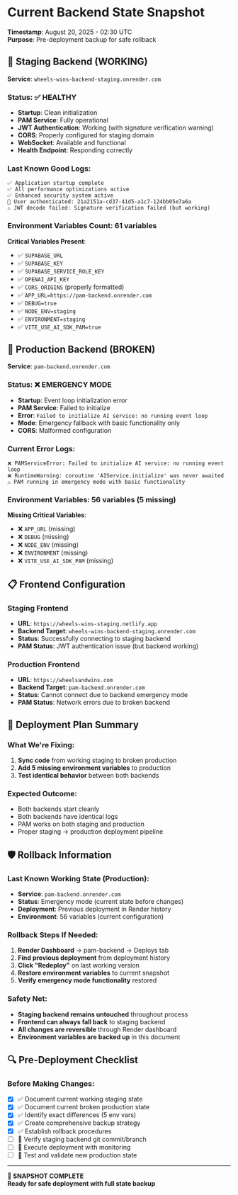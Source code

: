 # Current Backend State Snapshot
**Timestamp**: August 20, 2025 - 02:30 UTC  
**Purpose**: Pre-deployment backup for safe rollback

## 🔄 Staging Backend (WORKING)
**Service**: `wheels-wins-backend-staging.onrender.com`

### Status: ✅ HEALTHY
- **Startup**: Clean initialization
- **PAM Service**: Fully operational
- **JWT Authentication**: Working (with signature verification warning)
- **CORS**: Properly configured for staging domain
- **WebSocket**: Available and functional
- **Health Endpoint**: Responding correctly

### Last Known Good Logs:
```
✅ Application startup complete
✅ All performance optimizations active  
✅ Enhanced security system active
🔐 User authenticated: 21a2151a-cd37-41d5-a1c7-124bb05e7a6a
⚠️ JWT decode failed: Signature verification failed (but working)
```

### Environment Variables Count: 61 variables
**Critical Variables Present**:
- ✅ `SUPABASE_URL`
- ✅ `SUPABASE_KEY` 
- ✅ `SUPABASE_SERVICE_ROLE_KEY`
- ✅ `OPENAI_API_KEY`
- ✅ `CORS_ORIGINS` (properly formatted)
- ✅ `APP_URL=https://pam-backend.onrender.com`
- ✅ `DEBUG=true`
- ✅ `NODE_ENV=staging`
- ✅ `ENVIRONMENT=staging`
- ✅ `VITE_USE_AI_SDK_PAM=true`

## 🚨 Production Backend (BROKEN)
**Service**: `pam-backend.onrender.com`

### Status: ❌ EMERGENCY MODE
- **Startup**: Event loop initialization error
- **PAM Service**: Failed to initialize
- **Error**: `Failed to initialize AI service: no running event loop`
- **Mode**: Emergency fallback with basic functionality only
- **CORS**: Malformed configuration

### Current Error Logs:
```
❌ PAMServiceError: Failed to initialize AI service: no running event loop
❌ RuntimeWarning: coroutine 'AIService.initialize' was never awaited
⚠️ PAM running in emergency mode with basic functionality
```

### Environment Variables: 56 variables (5 missing)
**Missing Critical Variables**:
- ❌ `APP_URL` (missing)
- ❌ `DEBUG` (missing)  
- ❌ `NODE_ENV` (missing)
- ❌ `ENVIRONMENT` (missing)
- ❌ `VITE_USE_AI_SDK_PAM` (missing)

## 📋 Frontend Configuration

### Staging Frontend
- **URL**: `https://wheels-wins-staging.netlify.app`
- **Backend Target**: `wheels-wins-backend-staging.onrender.com`
- **Status**: Successfully connecting to staging backend
- **PAM Status**: JWT authentication issue (but backend working)

### Production Frontend  
- **URL**: `https://wheelsandwins.com`
- **Backend Target**: `pam-backend.onrender.com` 
- **Status**: Cannot connect due to backend emergency mode
- **PAM Status**: Network errors due to broken backend

## 🎯 Deployment Plan Summary

### What We're Fixing:
1. **Sync code** from working staging to broken production
2. **Add 5 missing environment variables** to production
3. **Test identical behavior** between both backends

### Expected Outcome:
- Both backends start cleanly
- Both backends have identical logs
- PAM works on both staging and production
- Proper staging → production deployment pipeline

## 🛡️ Rollback Information

### Last Known Working State (Production):
- **Service**: `pam-backend.onrender.com`
- **Status**: Emergency mode (current state before changes)
- **Deployment**: Previous deployment in Render history
- **Environment**: 56 variables (current configuration)

### Rollback Steps If Needed:
1. **Render Dashboard** → pam-backend → Deploys tab
2. **Find previous deployment** from deployment history
3. **Click "Redeploy"** on last working version
4. **Restore environment variables** to current snapshot
5. **Verify emergency mode functionality** restored

### Safety Net:
- **Staging backend remains untouched** throughout process
- **Frontend can always fall back** to staging backend
- **All changes are reversible** through Render dashboard
- **Environment variables are backed up** in this document

## 🔍 Pre-Deployment Checklist

### Before Making Changes:
- [x] ✅ Document current working staging state
- [x] ✅ Document current broken production state  
- [x] ✅ Identify exact differences (5 env vars)
- [x] ✅ Create comprehensive backup strategy
- [x] ✅ Establish rollback procedures
- [ ] 🔄 Verify staging backend git commit/branch
- [ ] 🔄 Execute deployment with monitoring
- [ ] 🔄 Test and validate new production state

---

**📸 SNAPSHOT COMPLETE**  
**Ready for safe deployment with full state backup**